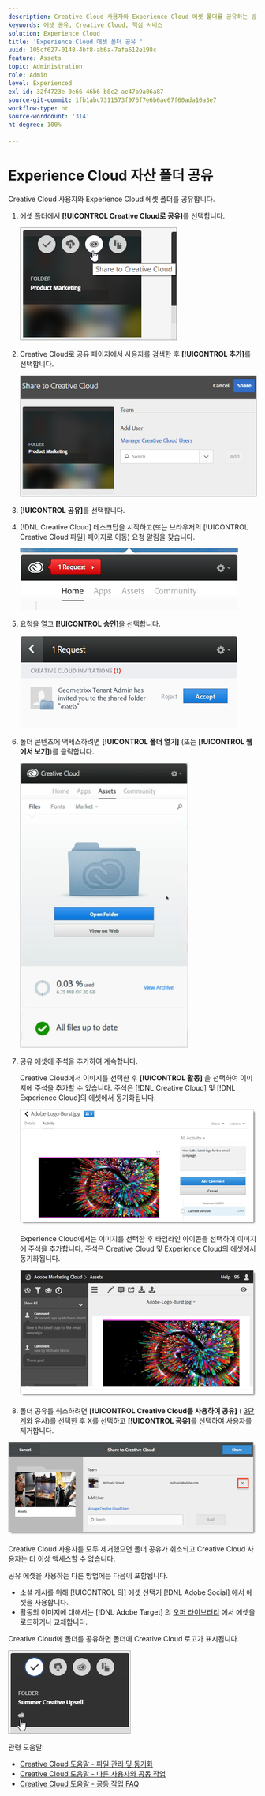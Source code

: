 ```yaml
---
description: Creative Cloud 사용자와 Experience Cloud 에셋 폴더를 공유하는 방법
keywords: 에셋 공유, Creative Cloud, 핵심 서비스
solution: Experience Cloud
title: 'Experience Cloud 에셋 폴더 공유 '
uuid: 105cf627-0148-4bf8-ab6a-7afa612e198c
feature: Assets
topic: Administration
role: Admin
level: Experienced
exl-id: 32f4723e-0e66-46b6-b0c2-ae47b9a06a87
source-git-commit: 1fb1abc7311573f976f7e6b6ae67f60ada10a3e7
workflow-type: ht
source-wordcount: '314'
ht-degree: 100%

---
```


# Experience Cloud 자산 폴더 공유

Creative Cloud 사용자와 Experience Cloud 에셋 폴더를 공유합니다.

1. 에셋 폴더에서 **[!UICONTROL Creative Cloud로 공유]**&#x200B;를 선택합니다.

   ![단계 결과](assets/asset-share-cc.png)
1. Creative Cloud로 공유 페이지에서 사용자를 검색한 후 **[!UICONTROL 추가]**&#x200B;를 선택합니다.

   ![](assets/asset-share-cc-page.png)

1. **[!UICONTROL 공유]**&#x200B;를 선택합니다.
1. [!DNL Creative Cloud] 데스크탑을 시작하고(또는 브라우저의 [!UICONTROL Creative Cloud 파일] 페이지로 이동) 요청 알림을 찾습니다.

   ![](assets/cc_share_request.png)
1. 요청을 열고 **[!UICONTROL 승인]**&#x200B;을 선택합니다.

   ![단계 결과](assets/cc_share_accept.png)
1. 폴더 콘텐츠에 액세스하려면 **[!UICONTROL 폴더 열기]** (또는 **[!UICONTROL 웹에서 보기]**)를 클릭합니다.

   ![단계 결과](assets/creative_cloud_open_folder.png)
1. 공유 에셋에 주석을 추가하여 계속합니다.

   Creative Cloud에서 이미지를 선택한 후 **[!UICONTROL 활동]** 을 선택하여 이미지에 주석을 추가할 수 있습니다. 주석은 [!DNL Creative Cloud] 및 [!DNL Experience Cloud]의 에셋에서 동기화됩니다.

   ![](assets/asset_comment_cc.png)

   Experience Cloud에서는 이미지를 선택한 후 타임라인 아이콘을 선택하여 이미지에 주석을 추가합니다. 주석은 Creative Cloud 및 Experience Cloud의 에셋에서 동기화됩니다.

   ![](assets/asset_comment_mac.png)

1. 폴더 공유를 취소하려면 **[!UICONTROL Creative Cloud를 사용하여 공유]** ( [3단계](t-share-creative-cloud.md#step_BA17CFA185284641A9B878BA29551996)와 유사)를 선택한 후 X를 선택하고 **[!UICONTROL 공유]**&#x200B;를 선택하여 사용자를 제거합니다.

![](assets/asset_remove_user.png)

Creative Cloud 사용자를 모두 제거했으면 폴더 공유가 취소되고 Creative Cloud 사용자는 더 이상 액세스할 수 없습니다.

공유 에셋을 사용하는 다른 방법에는 다음이 포함됩니다.

* 소셜 게시를 위해 [!UICONTROL 의] 에셋 선택기 [!DNL Adobe Social] 에서 에셋을 사용합니다.
* 활동의 이미지에 대해서는 [!DNL Adobe Target] 의 [오퍼 라이브러리](https://experienceleague.adobe.com/docs/target/using/experiences/offers/manage-content.html?lang=ko-KR) 에서 에셋을 로드하거나 교체합니다.

Creative Cloud에 폴더를 공유하면 폴더에 Creative Cloud 로고가 표시됩니다.

![](assets/asset-cc-logo.png)

관련 도움말:

* [Creative Cloud 도움말 - 파일 관리 및 동기화](https://helpx.adobe.com/kr/creative-cloud/help/sync-creative-cloud-files.html)
* [Creative Cloud 도움말 - 다른 사용자와 공동 작업](https://helpx.adobe.com/kr/creative-cloud/help/collaboration.html)
* [Creative Cloud 도움말 - 공동 작업 FAQ](https://helpx.adobe.com/kr/creative-cloud/help/collaboration-faq.html)
